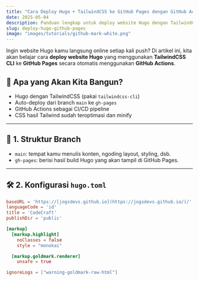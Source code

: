 ```yaml
---
title: "Cara Deploy Hugo + TailwindCSS ke GitHub Pages dengan GitHub Actions"
date: 2025-05-04
description: Panduan lengkap untuk deploy website Hugo dengan TailwindCSS ke GitHub Pages menggunakan GitHub Actions dan sistem dua branch.
slug: deploy-hugo-github-pages
image: "images/tutorials/github-mark-white.png"
---
```


Ingin website Hugo kamu langsung online setiap kali push? Di artikel ini, kita akan belajar cara **deploy website Hugo** yang menggunakan **TailwindCSS CLI** ke **GitHub Pages** secara otomatis menggunakan **GitHub Actions**.

## 🚀 Apa yang Akan Kita Bangun?

- Hugo dengan TailwindCSS (pakai `tailwindcss-cli`)
- Auto-deploy dari branch `main` ke `gh-pages`
- GitHub Actions sebagai CI/CD pipeline
- CSS hasil Tailwind sudah teroptimasi dan minify

---

## 🧱 1. Struktur Branch

- `main`: tempat kamu menulis konten, ngoding layout, styling, dsb.
- `gh-pages`: berisi hasil build Hugo yang akan tampil di GitHub Pages.

---

## 🛠️ 2. Konfigurasi `hugo.toml`

```toml
baseURL = 'https://[jogsdevs.github.io](https://jogsdevs.github.io/)/'
languageCode = 'id'
title = 'CodeCraft'
publishDir = 'public'

[markup]
  [markup.highlight]
    noClasses = false
    style = "monokai"

  [markup.goldmark.renderer]
    unsafe = true

ignoreLogs = ["warning-goldmark-raw-html"]
